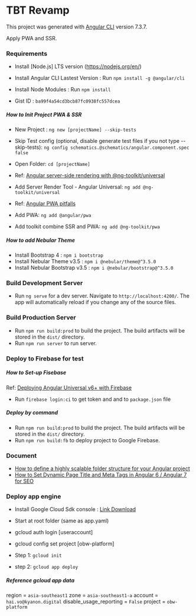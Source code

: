 # TBT Revamp

This project was generated with [Angular CLI](https://github.com/angular/angular-cli) version 7.3.7.

Apply PWA and SSR.

### Requirements

* Install [Node.js] LTS version (https://nodejs.org/en/)

* Install Angular CLI Lastest Version : Run `npm install -g @angular/cli`

* Install Node Modules : Run `npm install`

* Gist ID : `ba99f4a54cd3bcb87fc0938fc557dcea`

##### How to Init Project PWA & SSR


* New Project : `ng new [projectName] --skip-tests`

* Skip Test config (optional, disable generate test files if you not type --skip-tests): 
`ng config schematics.@schematics/angular.component.spec false`

* Open Folder: `cd [projectName]`

* Ref: [Angular server-side rendering with @ng-toolkit/universal](https://medium.com/@maciejtreder/angular-server-side-rendering-with-ng-toolkit-universal-c08479ca688)
* Add Server Render Tool - Angular Universal: `ng add @ng-toolkit/universal`

* Ref: [Angular PWA pitfalls](https://medium.com/@maciejtreder/angular-pwa-pitfalls-how-to-address-them-with-ng-toolkit-79c45ebcc315)
* Add PWA: `ng add @angular/pwa`
* Add toolkit combine SSR and PWA: `ng add @ng-toolkit/pwa`

##### How to add Nebular Theme 
* Install Bootstrap 4 : `npm i bootstrap`
* Install Nebular Theme v3.5 : `npm i @nebular/theme@^3.5.0`
* Install Nebular Bootstrap v3.5 : `npm i @nebular/bootstrap@^3.5.0`

### Build Development Server

* Run `ng serve` for a dev server. Navigate to `http://localhost:4200/`. The app will automatically reload if you change any of the source files.

### Build Production Server

* Run `npm run build:prod` to build the project. The build artifacts will be stored in the `dist/` directory.
* Run `npm run server` to run server.

### Deploy to Firebase for test

##### How to Set-up Fisebase

Ref: [Deploying Angular Universal v6+ with Firebase](https://hackernoon.com/deploying-angular-universal-v6-with-firebase-c86381ddd445)

* Run `firebase login:ci` to get token and and to `package.json` file 

##### Deploy by command
* Run `npm run build:prod` to build the project. The build artifacts will be stored in the `dist/` directory.
* Run `npm run build:fb` to deploy project to Google Firebase.

### Document

* [How to define a highly scalable folder structure for your Angular project](https://itnext.io/choosing-a-highly-scalable-folder-structure-in-angular-d987de65ec7)
* [How to Set Dynamic Page Title and Meta Tags in Angular 6 / Angular 7 for SEO](https://www.truecodex.com/course/angular-6/how-to-set-dynamic-page-title-and-meta-tags-in-angular-6-angular-7-for-seo)

### Deploy app engine
* Install Google Cloud Sdk console : [Link Download](https://cloud.google.com/sdk/docs/)
* Start at root folder (same as app.yaml)
* gcloud auth login [useraccount]
* gcloud config set project [obw-platform]

* Step 1: `gcloud init`
* step 2: `gcloud app deploy`

##### Reference gcloud app data
region = `asia-southeast1`
zone = `asia-southeast1-a`
account = `hai.vo@kyanon.digital`
disable_usage_reporting = `False`
project = `obw-platform`
